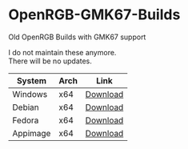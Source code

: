 # OpenRGB-GMK67-Builds
Old OpenRGB Builds with GMK67 support

I do not maintain these anymore.  
There will be no updates.

| System | Arch | Link |
| --- | --- | --- |
| Windows | x64 | [Download]() |
| Debian | x64 | [Download]() |
| Fedora | x64 | [Download]() |
| Appimage | x64 | [Download]() |